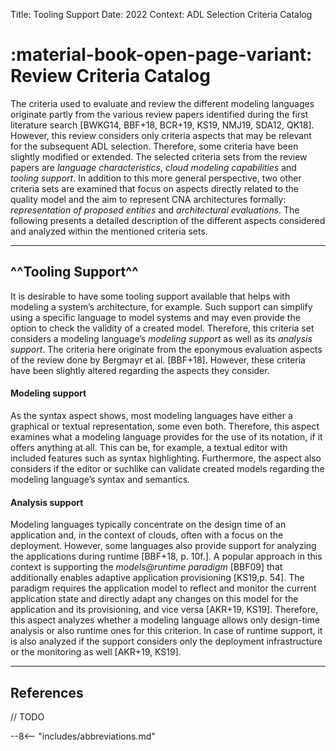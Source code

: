 Title: Tooling Support
Date: 2022
Context: ADL Selection Criteria Catalog

# :material-book-open-page-variant: Review Criteria Catalog

The criteria used to evaluate and review the different modeling languages originate partly from the various review papers identified during the first literature search [BWKG14, BBF+18, BCR+19, KS19, NMJ19, SDA12, QK18].
However, this review considers only criteria aspects that may be relevant for the subsequent ADL selection.
Therefore, some criteria have been slightly modified or extended.
The selected criteria sets from the review papers are _language characteristics_, _cloud modeling capabilities_ and _tooling support_.
In addition to this more general perspective, two other criteria sets are examined that focus on aspects directly related to the quality model and the aim to represent CNA architectures formally: _representation of proposed entities_ and _architectural evaluations_.
The following presents a detailed description of the different aspects considered and analyzed within the mentioned criteria sets.

-----------------------------------------------------------------------------

## ^^Tooling Support^^

It is desirable to have some tooling support available that helps with modeling a system’s architecture, for example.
Such support can simplify using a specific language to model systems and may even provide the option to check the validity of a created model.
Therefore, this criteria set considers a modeling language’s _modeling support_ as well as its _analysis support_.
The criteria here originate from the eponymous evaluation aspects of the review done by Bergmayr et al. [BBF+18].
However, these criteria have been slightly altered regarding the aspects they consider.

#### Modeling support
As the syntax aspect shows, most modeling languages have either a graphical or textual representation, some even both.
Therefore, this aspect examines what a modeling language provides for the use of its notation, if it offers anything at all.
This can be, for example, a textual editor with included features such as syntax highlighting.
Furthermore, the aspect also considers if the editor or suchlike can validate created models regarding the modeling language’s syntax and semantics.

#### Analysis support
Modeling languages typically concentrate on the design time of an application and, in the context of clouds, often with a focus on the deployment.
However, some languages also provide support for analyzing the applications during runtime [BBF+18, p. 10f.].
A popular approach in this context is supporting the _models@runtime paradigm_ [BBF09] that additionally enables adaptive application provisioning [KS19,p. 54].
The paradigm requires the application model to reflect and monitor the current application state and directly adapt any changes on this model for the application and its provisioning, and vice versa [AKR+19, KS19].
Therefore, this aspect analyzes whether a modeling language allows only design-time analysis or also runtime ones for this criterion.
In case of runtime support, it is also analyzed if the support considers only the deployment infrastructure or the monitoring as well [AKR+19, KS19].

-----------------------------------------------------------------------

## References

// TODO

<!--
<a name="1" href="https://dx.doi.org/10.1109/SOCA.2016.15">[1] N. Alshuqayran, N. Ali, and R. Evans, "A Systematic Mapping Study in Microservice Architecture." IEEE Computer Society, 2016, pp. 44–51. [Online]. Available: https://dx.doi.org/10.1109/SOCA.2016.15</a>

<a name="2" href="https://www.oreilly.com/library/view/building-microservices/9781491950340/">[2] S. Newman, Building Microservices – Designing Fine–Grained Systems, 1st ed. O’Reilly Media, Inc., 2015, ISBN: 9781491950357.</a>

<a name="3" href="http://ceur-ws.org/Vol-2839/paper12.pdf">[3] K. Dürr, R. Lichtenthäler, and G. Wirtz, "An Evaluation of Saga Pattern Implementation Technologies," in Proceedings of the 13th European Workshop on Services and their Composition (ZEUS 2021), Bamberg, Germany, February 25–26, 2021, ser. CEUR Workshop Proceedings, vol. 2839. CEUR-WS.org, 2021, pp. 74–82. [Online]. Available: http://ceur-ws.org/Vol-2839/paper12.pdf</a>

<a name="4" href="https://doi.org/10.1002/spip.257">[4] D. Cruz, T. Wieland, and A. Ziegler, "Evaluation Criteria for Free/Open Source Software Products Based on Project Analysis," Software Process: Improvement and Practice, vol. 11, no. 2, pp. 107–122, 2006. [Online]. Available: https://doi.org/10.1002/spip.257</a>

<a name="5" href="https://doi.org/10.4018/jsita.2010101505">[5] J. P. Confino and P. A. Laplante, "An Open Source Software Evaluation Model," Int. J. Strateg. Inf. Technol. Appl., vol. 1, no. 1, pp. 60–77, 2010. [Online]. Available: https://doi.org/10.4018/jsita.2010101505</a>

<a name="6" href="https://dx.doi.org/10.1145/3183628.3183631">[6] T. Cerny, M. J. Donahoo, and M. Trnka, "Contextual Understanding of Microservice Architecture: Current and Future Directions," ACM SIGAPP Applied Computing Review, vol. 17, no. 4, pp. 29–45, 2018. [Online]. Available: https://dx.doi.org/10.1145/3183628.3183631</a>

<a name="7" href="https://dx.doi.org/10.1007/s00450-016-0337-0">[7] O. Zimmermann, "Microservices Tenets," Computer Science – Research and Development, vol. 32, no. 3–4, pp. 301–310, 2016. [Online]. Available: https://dx.doi.org/10.1007/s00450-016-0337-0</a>

-----------------------------------------------------------------------

[^1]: [https://iso25000.com/index.php/en/iso-25000-standards/iso-25010?start=0](https://iso25000.com/index.php/en/iso-25000-standards/iso-25010?start=0), last
accessed 2021-07-06 -->

--8<-- "includes/abbreviations.md"
